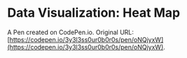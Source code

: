 # Data Visualization: Heat Map

A Pen created on CodePen.io. Original URL: [https://codepen.io/3y3l3ss0ur0b0r0s/pen/oNQjyxW](https://codepen.io/3y3l3ss0ur0b0r0s/pen/oNQjyxW).

